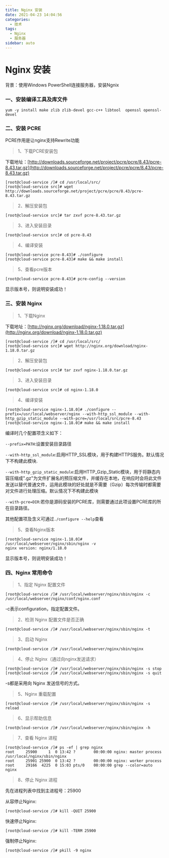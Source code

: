 ```yaml
---
title: Nginx 安装
date: 2021-04-23 14:04:56
categories: 
  - 技术
tags: 
  - Nginx
  - 服务器 
sidebar: auto
---
```

# Nginx 安装

背景：使用Windows PowerShell连接服务器，安装Ngnix
### 一、安装编译工具及库文件
``` shell
yum -y install make zlib zlib-devel gcc-c++ libtool  openssl openssl-devel
```
### 二、安装 PCRE
PCRE作用是让nginx支持Rewrite功能
> 1、下载PCRE安装包

下载地址：[http://downloads.sourceforge.net/project/pcre/pcre/8.43/pcre-8.43.tar.gz](http://downloads.sourceforge.net/project/pcre/pcre/8.43/pcre-8.43.tar.gz)
``` shell
[root@cloud-service /]# cd /usr/local/src/
[root@cloud-service src]# wget http://downloads.sourceforge.net/project/pcre/pcre/8.43/pcre-8.43.tar.gz
```

> 2、解压安装包

``` shell
[root@cloud-service src]# tar zxvf pcre-8.43.tar.gz
```
> 3、进入安装目录

``` shell
[root@cloud-service src]# cd pcre-8.43
```
> 4、编译安装

``` shell
[root@cloud-service pcre-8.43]# ./configure
[root@cloud-service pcre-8.43]# make && make install
```
> 5、查看pcre版本

``` shell
[root@cloud-service pcre-8.43]# pcre-config --version
```
显示版本号，则说明安装成功！

### 三、安装 Nginx
> 1、下载Nginx

下载地址：[http://nginx.org/download/nginx-1.18.0.tar.gz](http://nginx.org/download/nginx-1.18.0.tar.gz)

``` shell
[root@cloud-service /]# cd /usr/local/src/
[root@cloud-service src]# wget http://nginx.org/download/nginx-1.18.0.tar.gz
```
> 2、解压安装包

``` shell
[root@cloud-service src]# tar zxvf nginx-1.18.0.tar.gz  
```
> 3、进入安装目录

``` shell
[root@cloud-service src]# cd nginx-1.18.0   
```

> 4、编译安装

``` shell
[root@cloud-service nginx-1.18.0]# ./configure --prefix=/usr/local/webserver/nginx --with-http_ssl_module --with-http_gzip_static_module --with-pcre=/usr/local/src/pcre-8.43
[root@cloud-service nginx-1.18.0]# make && make install
```
编译时几个配置项含义如下：

`--prefix=PATH`:设置安装目录路径

`--with-http_ssl_module`:启用HTTP_SSL模块，用于构建HTTPS服务。默认情况下不构建此模块.

`--with-http_gzip_static_module`:启用HTTP_Gzip_Static模块，用于将静态内容压缩成".gz"为文件扩展名的预压缩文件，并缓存在本地，在响应时会将此文件发送以替代普通文件，运用此模块的好处就是不需要（Gzip）每次传输时都需要对文件进行处理压缩。默认情况下不构建此模块

`--with-pcre=DIR`:若你是源码安装的PCRE库，则需要通过此项设置PCRE库的所在目录路径。

其他配置项及含义可通过`./configure --help`查看

> 5、查看Nginx版本

``` shell
[root@cloud-service nginx-1.18.0]# /usr/local/webserver/nginx/sbin/nginx -v
nginx version: nginx/1.18.0
```
显示版本号，则说明安装成功！

### 四、Nginx 常用命令

> 1、指定 Nginx 配置文件

``` shell
[root@cloud-service /]# /usr/local/webserver/nginx/sbin/nginx -c /usr/local/webserver/nginx/conf/nginx.conf
```
-c表示configuration，指定配置文件。
> 2、检测 Nginx 配置文件是否正确

``` shell
[root@cloud-service /]# /usr/local/webserver/nginx/sbin/nginx -t
```
> 3、启动 Nginx

``` shell
[root@cloud-service /]# /usr/local/webserver/nginx/sbin/nginx
```
> 4、停止 Nginx（通过向nginx发送请求）

``` shell
[root@cloud-service /]# /usr/local/webserver/nginx/sbin/nginx -s stop
[root@cloud-service /]# /usr/local/webserver/nginx/sbin/nginx -s quit
```
-s都是采用向 Nginx 发送信号的方式。
> 5、Nginx 重载配置

``` shell
[root@cloud-service /]# /usr/local/webserver/nginx/sbin/nginx -s reload
```
> 6、显示帮助信息

``` shell
[root@cloud-service /]# /usr/local/webserver/nginx/sbin/nginx -h
```
> 7、查看 Nginx 进程

``` shell
[root@cloud-service /]# ps -ef | grep nginx
root     25900     1  0 13:42 ?        00:00:00 nginx: master process /usr/local/nginx/sbin/nginx
root     25901 25900  0 13:42 ?        00:00:00 nginx: worker process
root     29166  4225  0 15:03 pts/0    00:00:00 grep --color=auto nginx
```
> 8、停止 Nginx 进程

先在进程列表中找到主进程号：25900

从容停止Nginx:
``` shell
[root@cloud-service /]# kill -QUIT 25900
```
快速停止Nginx:
``` shell
[root@cloud-service /]# kill -TERM 25900
```
强制停止Nginx:
``` shell
[root@cloud-service /]# pkill -9 nginx
```